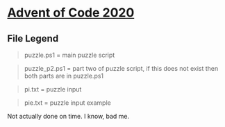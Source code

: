 # [Advent of Code 2020](https://adventofcode.com/2020)

File Legend
------
> puzzle.ps1 = main puzzle script

> puzzle_p2.ps1 = part two of puzzle script, if this does not exist then both parts are in puzzle.ps1

> pi.txt = puzzle input

> pie.txt = puzzle input example

 Not actually done on time. I know, bad me.
